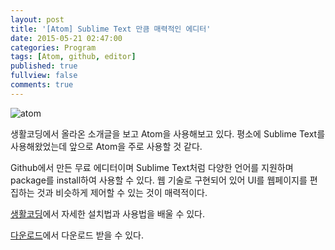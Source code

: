 ```yaml
---
layout: post
title: '[Atom] Sublime Text 만큼 매력적인 에디터'
date: 2015-05-21 02:47:00
categories: Program
tags: [Atom, github, editor]
published: true
fullview: false
comments: true
---
```


![atom](https://s3-ap-northeast-1.amazonaws.com/opentutorialsfile/module/1579/3290.png)

생활코딩에서 올라온 소개글을 보고 Atom을 사용해보고 있다. 평소에 Sublime Text를 사용해왔었는데 앞으로 Atom을 주로 사용할 것 같다.

Github에서 만든 무료 에디터이며 Sublime Text처럼 다양한 언어를 지원하며 package를 install하여 사용할 수 있다. 웹 기술로 구현되어 있어 UI를 웹페이지를 편집하는 것과 비슷하게 제어할 수 있는 것이 매력적이다.

[생활코딩](https://opentutorials.org/module/1579)에서 자세한 설치법과 사용법을 배울 수 있다.

[다운로드](https://atom.io)에서 다운로드 받을 수 있다.


